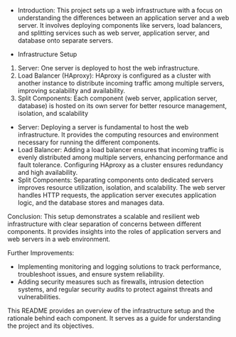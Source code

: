 

* Introduction:
This project sets up a web infrastructure with a focus on understanding the differences between an application server and a web server. It involves deploying components like servers, load balancers, and splitting services such as web server, application server, and database onto separate servers.

* Infrastructure Setup
1. Server: One server is deployed to host the web infrastructure.
2. Load Balancer (HAproxy): HAproxy is configured as a cluster with another instance to distribute incoming traffic among multiple servers, improving scalability and availability.
3. Split Components: Each component (web server, application server, database) is hosted on its own server for better resource management, isolation, and scalability

- Server: Deploying a server is fundamental to host the web infrastructure. It provides the computing resources and environment necessary for running the different components.
- Load Balancer: Adding a load balancer ensures that incoming traffic is evenly distributed among multiple servers, enhancing performance and fault tolerance. Configuring HAproxy as a cluster ensures redundancy and high availability.
- Split Components: Separating components onto dedicated servers improves resource utilization, isolation, and scalability. The web server handles HTTP requests, the application server executes application logic, and the database stores and manages data.

Conclusion:
This setup demonstrates a scalable and resilient web infrastructure with clear separation of concerns between different components. It provides insights into the roles of application servers and web servers in a web environment.

Further Improvements:
- Implementing monitoring and logging solutions to track performance, troubleshoot issues, and ensure system reliability.
- Adding security measures such as firewalls, intrusion detection systems, and regular security audits to protect against threats and vulnerabilities.


This README provides an overview of the infrastructure setup and the rationale behind each component. It serves as a guide for understanding the project and its objectives.
